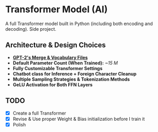 # Transformer Model (AI)

A full Transformer model built in Python (including both encoding and decoding). Side project.

## Architecture & Design Choices

- **[GPT-2's Merge & Vocabulary Files](https://huggingface.co/openai-community/gpt2/tree/main)**
- **Default Parameter Count (When Trained):** *~15 M*
- **Fully Customizable Transformer Settings**
- **Chatbot class for Inference + Foreign Character Cleanup**
- **Multiple Sampling Strategies & Tokenization Methods**
- **GeLU Activation for Both FFN Layers**

## TODO 

- [x] Create a full Transformer
- [x] Revise & Use proper Weight & Bias initialization before I train it
- [x] Polish